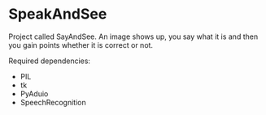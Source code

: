 # SpeakAndSee

Project called SayAndSee. An image shows up, you say what it is and then you gain points whether it is correct or not.

Required dependencies:

- PIL
- tk
- PyAduio
- SpeechRecognition
  
